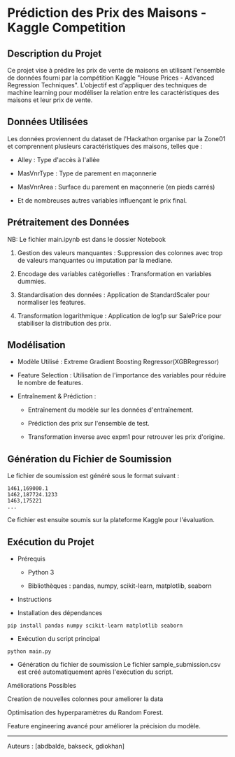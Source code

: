 # Prédiction des Prix des Maisons - Kaggle Competition

## Description du Projet

Ce projet vise à prédire les prix de vente de maisons en utilisant l'ensemble de données fourni par la compétition Kaggle "House Prices - Advanced Regression Techniques". L'objectif est d'appliquer des techniques de machine learning pour modéliser la relation entre les caractéristiques des maisons et leur prix de vente.

## Données Utilisées

Les données proviennent du dataset de l'Hackathon organise par la Zone01 et comprennent plusieurs caractéristiques des maisons, telles que :

* Alley : Type d'accès à l'allée

* MasVnrType : Type de parement en maçonnerie

* MasVnrArea : Surface du parement en maçonnerie (en pieds carrés)

* Et de nombreuses autres variables influençant le prix final.

## Prétraitement des Données

NB: Le fichier main.ipynb est dans le dossier Notebook

1. Gestion des valeurs manquantes : Suppression des colonnes avec trop de valeurs manquantes ou imputation par la mediane.

2. Encodage des variables catégorielles : Transformation en variables dummies.

3. Standardisation des données : Application de StandardScaler pour normaliser les features.

4. Transformation logarithmique : Application de log1p sur SalePrice pour stabiliser la distribution des prix.

## Modélisation

* Modèle Utilisé : Extreme Gradient Boosting Regressor(XGBRegressor)

* Feature Selection : Utilisation de l'importance des variables pour réduire le nombre de features.

* Entraînement & Prédiction :

    * Entraînement du modèle sur les données d'entraînement.

    * Prédiction des prix sur l'ensemble de test.

    * Transformation inverse avec expm1 pour retrouver les prix d'origine.

## Génération du Fichier de Soumission

Le fichier de soumission est généré sous le format suivant :

```Id,SalePrice
1461,169000.1
1462,187724.1233
1463,175221
...
```

Ce fichier est ensuite soumis sur la plateforme Kaggle pour l'évaluation.

## Exécution du Projet

* Prérequis

    * Python 3

    * Bibliothèques : pandas, numpy, scikit-learn, matplotlib, seaborn

* Instructions

*  Installation des dépendances

```pip install pandas numpy scikit-learn matplotlib seaborn```

*  Exécution du script principal

```python main.py```

*  Génération du fichier de soumission Le fichier sample_submission.csv est créé automatiquement après l'exécution du script.

Améliorations Possibles

Creation de nouvelles colonnes pour ameliorer la data

Optimisation des hyperparamètres du Random Forest.

Feature engineering avancé pour améliorer la précision du modèle.

****


Auteurs : [abdbalde, bakseck, gdiokhan]



